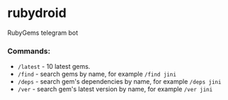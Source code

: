 # rubydroid
RubyGems telegram bot

### Commands: 
- `/latest` - 10 latest gems.
- `/find` - search gems by name, for example `/find jini`
- `/deps` - search gem's dependencies by name, for example `/deps jini`
- `/ver` - search gem's latest version by name, for example `/ver jini`
